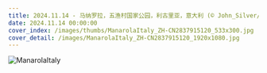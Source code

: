 ```yaml
---
title: 2024.11.14 - 马纳罗拉，五渔村国家公园，利古里亚，意大利 (© John_Silver/Shutterstock)
date: 2024.11.14 00:00:00
cover_index: /images/thumbs/ManarolaItaly_ZH-CN2837915120_533x300.jpg
cover_detail: /images/ManarolaItaly_ZH-CN2837915120_1920x1080.jpg
---
```


![ManarolaItaly](/images/ManarolaItaly_ZH-CN2837915120_1920x1080.jpg)
